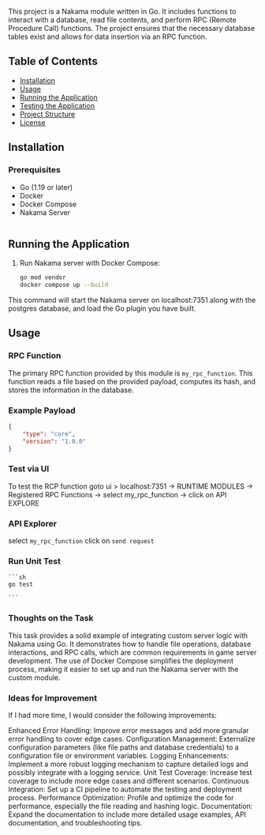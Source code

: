 
This project is a Nakama module written in Go. It includes functions to interact with a database, read file contents, and perform RPC (Remote Procedure Call) functions. The project ensures that the necessary database tables exist and allows for data insertion via an RPC function.

## Table of Contents

- [Installation](#installation)
- [Usage](#usage)
- [Running the Application](#running-the-application)
- [Testing the Application](#testing-the-application)
- [Project Structure](#project-structure)
- [License](#license)

## Installation

### Prerequisites

- Go (1.19 or later)
- Docker
- Docker Compose
- Nakama Server
   ```

## Running the Application

1. Run Nakama server with Docker Compose:
    ```sh
    go mod vendor
    docker compose up --build
    ```

This command will start the Nakama server on localhost:7351 along with the postgres database, and load the Go plugin you have built.

## Usage

### RPC Function

The primary RPC function provided by this module is `my_rpc_function`. This function reads a file based on the provided payload, computes its hash, and stores the information in the database.

### Example Payload

```json
{
    "type": "core",
    "version": "1.0.0"
}
```
### Test via UI
To test the RCP function goto ui > localhost:7351 -> RUNTIME MODULES -> Registered RPC Functions -> select my_rpc_function -> click on API EXPLORE

### API Explorer

select `my_rpc_function` click on `send request`

### Run Unit Test
    ```sh
    go test
    
    ```

### Thoughts on the Task
This task provides a solid example of integrating custom server logic with Nakama using Go. It demonstrates how to handle file operations, database interactions, and RPC calls, which are common requirements in game server development. The use of Docker Compose simplifies the deployment process, making it easier to set up and run the Nakama server with the custom module.

### Ideas for Improvement
If I had more time, I would consider the following improvements:

Enhanced Error Handling: Improve error messages and add more granular error handling to cover edge cases.
Configuration Management: Externalize configuration parameters (like file paths and database credentials) to a configuration file or environment variables.
Logging Enhancements: Implement a more robust logging mechanism to capture detailed logs and possibly integrate with a logging service.
Unit Test Coverage: Increase test coverage to include more edge cases and different scenarios.
Continuous Integration: Set up a CI pipeline to automate the testing and deployment process.
Performance Optimization: Profile and optimize the code for performance, especially the file reading and hashing logic.
Documentation: Expand the documentation to include more detailed usage examples, API documentation, and troubleshooting tips.